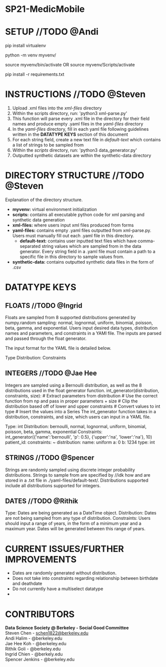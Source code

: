 # SP21-MedicMobile
# SETUP //TODO @Andi
pip install virtualenv

python -m venv myvenv/

source myvenv/bin/activate
OR source myvenv/Scripts/activate

pip install -r requirements.txt

# INSTRUCTIONS //TODO @Steven 
1. Upload .xml files into the *xml-files* directory 
2. Within the scripts directory, run: 'python3 xml-parse.py'
  1. This function will parse every .xml file in the directory for their field names and produce empty .yaml files in the *yaml-files* directory
3. In the *yaml-files* directory, fill in each yaml file following guidelines written in the **DATATYPE KEYS** section of this document
  1. For each string field, create a new text file in *default-text* which contains a list of strings to be sampled from
4. Within the *scripts* directory, run: 'python3 data_generator.py'
5. Outputted synthetic datasets are within the synthetic-data directory


# DIRECTORY STRUCTURE //TODO @Steven
Explanation of the directory structure.
- **myvenv:** virtual environment initialization
- **scripts:** contains all executable python code for xml parsing and synthetic data generation
- **xml-files:** where users input xml files produced from forms
- **yaml-files:** contains empty .yaml files outputted from xml-parse.py. Users must manually fill out each .yaml file in this directory.
  - **default-text:** contains user inputted text files which have comma-separated string values which are sampled from in the data generator. Every string field in a .yaml file must contain a path to a specific file in this directory to sample values from.
- **synthetic-data:** contains outputted synthetic data files in the form of .csv



# DATATYPE KEYS

## FLOATS //TODO @Ingrid
Floats are sampled from 8 supported distributions generated by numpy.random sampling: normal, lognormal, uniform, binomial, poisson, beta, gamma, and exponential. 
Users input desired data types, distribution names and parameters, and constraints in a YAMl file. The inputs are parsed and passed through the float generator.

The input format for the YAML file is detailed below. 

Type
Distribution:
Constraints


## INTEGERS //TODO @Jae Hee
Integers are sampled using a Bernoulli distribution, as well as the 8 distributions used in the float generator function.
int_generator(distribution, constraints, size):
    # Extract parameters from distribution
    # Use the correct function from np and pass in proper parameters + size
    # Clip the distribution based off of lower and upper constraints
    # Convert values to int type 
    # Insert the values into a Series
The int_generator function takes in a distribution, constraints, and size, which users can input in a YAML file. 


Type: int
Distribution: bernoulli, normal, lognormal, uniform, binomial, poisson, beta, gamma, exponential
Constraints: 
int_generator({'name':'bernoulli', 'p': 0.5}, {'upper':'na', 'lower':'na'}, 10)
patient_id:
  constraints: ~
  distribution: 
    name: uniform
    a: 0
    b: 1234
  type: int

## STRINGS //TODO @Spencer

Strings are randomly sampled using discrete integer probability distributions. Strings to sample from are specified by //idk how
and are stored in a .txt file in ./yaml-files/default-text/. Distributions supported include all distributions supported for integers.

## DATES //TODO @Rithik

Type: Dates are being generated as a DateTime object.
Distribution: Dates are not being sampled from any type of distribution. 
Constraints: Users should input a range of years, in the form of a minimum year and a maximum year. Dates will be generated between this range of years. 


# CURRENT ISSUES/FURTHER IMPROVEMENTS
- Dates are randomly generated without distribution.
- Does not take into constraints regarding relationship between birthdate and deathdate
- Do not currently have a multiselect datatype
- 

# CONTRIBUTORS
**Data Science Society @ Berkeley - Social Good Committee** \
Steven Chen - schen1822@berkeley.edu \
Andi Halim - @berkeley.edu \
Jae Hee Koh - @berkeley.edu \
Rithik Goli - @berkeley.edu \
Ingrid Chien - @berkely.edu \
Spencer Jenkins - @berkeley.edu 








